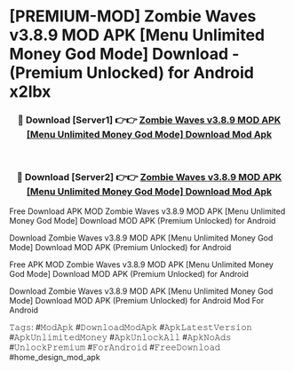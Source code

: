 # [PREMIUM-MOD] Zombie Waves v3.8.9 MOD APK [Menu Unlimited Money God Mode] Download - (Premium Unlocked) for Android x2lbx



<div align="center">
<h3>🔴 Download [Server1] 👉👉 <a href="https://momento.my/?title=Zombie_Waves_v3.8.9_MOD_APK_[Menu_Unlimited_Money_God_Mode]_Download">Zombie Waves v3.8.9 MOD APK [Menu Unlimited Money God Mode] Download Mod Apk</a></h3><br>

<h3>🔴 Download [Server2] 👉👉 <a href="https://momento.my/?title=Zombie_Waves_v3.8.9_MOD_APK_[Menu_Unlimited_Money_God_Mode]_Download">Zombie Waves v3.8.9 MOD APK [Menu Unlimited Money God Mode] Download Mod Apk</a></h3>
</div>



Free Download APK MOD Zombie Waves v3.8.9 MOD APK [Menu Unlimited Money God Mode] Download MOD APK (Premium Unlocked) for Android

Download Zombie Waves v3.8.9 MOD APK [Menu Unlimited Money God Mode] Download MOD APK (Premium Unlocked) for Android

Free APK MOD Zombie Waves v3.8.9 MOD APK [Menu Unlimited Money God Mode] Download MOD APK (Premium Unlocked) for Android

Download Zombie Waves v3.8.9 MOD APK [Menu Unlimited Money God Mode] Download MOD APK (Premium Unlocked) for Android Mod For Android

𝚃𝚊𝚐𝚜: #𝙼𝚘𝚍𝙰𝚙𝚔 #𝙳𝚘𝚠𝚗𝚕𝚘𝚊𝚍𝙼𝚘𝚍𝙰𝚙𝚔 #𝙰𝚙𝚔𝙻𝚊𝚝𝚎𝚜𝚝𝚅𝚎𝚛𝚜𝚒𝚘𝚗 #𝙰𝚙𝚔𝚄𝚗𝚕𝚒𝚖𝚒𝚝𝚎𝚍𝙼𝚘𝚗𝚎𝚢 #𝙰𝚙𝚔𝚄𝚗𝚕𝚘𝚌𝚔𝙰𝚕𝚕 #𝙰𝚙𝚔𝙽𝚘𝙰𝚍𝚜 #𝚄𝚗𝚕𝚘𝚌𝚔𝙿𝚛𝚎𝚖𝚒𝚞𝚖 #𝙵𝚘𝚛𝙰𝚗𝚍𝚛𝚘𝚒𝚍 #𝙵𝚛𝚎𝚎𝙳𝚘𝚠𝚗𝚕𝚘𝚊𝚍 #home_design_mod_apk
